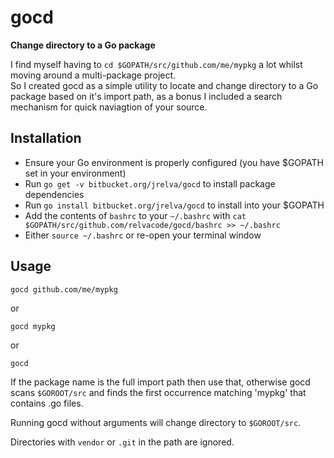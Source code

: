 # gocd
__Change directory to a Go package__

I find myself having to `cd $GOPATH/src/github.com/me/mypkg` a lot whilst moving around a multi-package project.  
So I created gocd as a simple utility to locate and change directory to a Go package based on it's import path, as a bonus I included a search mechanism for quick naviagtion of your source.  

## Installation
  * Ensure your Go environment is properly configured (you have $GOPATH set in your environment)
  * Run `go get -v bitbucket.org/jrelva/gocd` to install package dependencies
  * Run `go install bitbucket.org/jrelva/gocd` to install into your $GOPATH
  * Add the contents of `bashrc` to your `~/.bashrc` with `cat $GOPATH/src/github.com/relvacode/gocd/bashrc >> ~/.bashrc`
  * Either `source ~/.bashrc` or re-open your terminal window
                 
## Usage
    gocd github.com/me/mypkg
or

    gocd mypkg
or

    gocd

If the package name is the full import path then use that, otherwise gocd scans `$GOROOT/src` and finds the first occurrence matching 'mypkg' that contains .go files.

Running gocd without arguments will change directory to `$GOROOT/src`.  

Directories with `vendor` or `.git` in the path are ignored.

